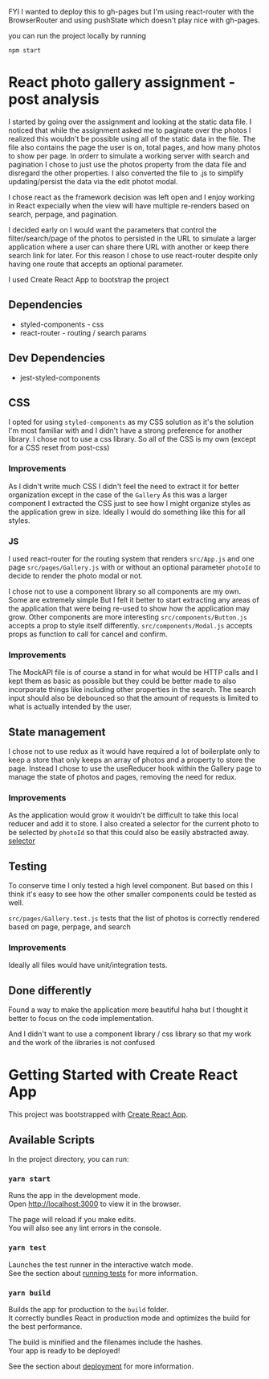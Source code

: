 FYI I wanted to deploy this to gh-pages but I'm using react-router with the BrowserRouter and
using pushState which doesn't play nice with gh-pages.

you can run the project locally by running

`npm start`

# React photo gallery assignment - post analysis

I started by going over the assignment and looking at the static data file. I noticed that while
the assignment asked me to paginate over the photos I realized this wouldn't be possible using all
of the static data in the file. The file also contains the page the user is on, total pages, and
how many photos to show per page. In orderr to simulate a working server with search and pagination
I chose to just use the photos property from the data file and disregard the other properties. I also
converted the file to .js to simplify updating/persist the data via the edit photot modal.

I chose react as the framework decision was left open and I enjoy working in React expecially when
the view will have multiple re-renders based on search, perpage, and pagination.

I decided early on I would want the parameters that control the filter/search/page of the photos to 
persisted in the URL to simulate a larger application where a user can share there URL with another
or keep there search link for later. For this reason I chose to use react-router despite only having
one route that accepts an optional parameter.

I used Create React App to bootstrap the project

## Dependencies

- styled-components - css
- react-router - routing / search params

## Dev Dependencies

- jest-styled-components

## CSS

I opted for using `styled-components` as my CSS solution as it's the solution I'm most familiar with
and I didn't have a strong preference for another library. I chose not to use a css library.
So all of the CSS is my own (except for a CSS reset from post-css)

### Improvements

As I didn't write much CSS I didn't feel the need to extract it for better organization except
in the case of the `Gallery` As this was a larger component I extracted the CSS just to see how
I might organize styles as the application grew in size.
Ideally I would do something like this for all styles.

### JS

I used react-router for the routing system that renders `src/App.js` and one page `src/pages/Gallery.js`
with or without an optional parameter `photoId` to decide to render the photo modal or not.

I chose not to use a component library so all components are my own. Some are extremely simple But I felt
it better to start extracting any areas of the application that were being re-used to show how the application may grow.
Other components are more interesting `src/components/Button.js` accepts a prop to style itself differently. `src/components/Modal.js` accepts props as function to call for cancel and confirm.

### Improvements

The MockAPI file is of course a stand in for what would be HTTP calls and I kept them as basic as 
possible but they could be better made to also incorporate things like including other properties
in the search. The search input should also be debounced so that the amount of requests is limited
to what is actually intended by the user. 

## State management

I chose not to use redux as it would have required a lot of boilerplate only to keep a store that only
keeps an array of photos and a property to store the page. Instead I chose to use the useReducer
hook within the Gallery page to manage the state of photos and pages, removing the need for redux.

### Improvements

As the application would grow it wouldn't be difficult to take this local reducer and add it to
store. I also created a selector for the current photo to be selected by `photoId` so that this
could also be easily abstracted away.
[selector](https://github.com/chrisjbrown/photo-gallery/blob/6e5adcd4fe5704cec91c11e7be0cb8c320dbde8e/src/pages/Gallery.js#L52-L52)
## Testing

To conserve time I only tested a high level component. But based on this I think it's easy to see how
the other smaller components could be tested as well.

`src/pages/Gallery.test.js` tests that the list of photos is correctly rendered based on page, perpage, and search

### Improvements

Ideally all files would have unit/integration tests.

## Done differently

Found a way to make the application more beautiful haha
but I thought it better to focus on the code implementation.

And I didn't want to use a component library / css library
so that my work and the work of the libraries is not confused

# Getting Started with Create React App

This project was bootstrapped with [Create React App](https://github.com/facebook/create-react-app).

## Available Scripts

In the project directory, you can run:

### `yarn start`

Runs the app in the development mode.\
Open [http://localhost:3000](http://localhost:3000) to view it in the browser.

The page will reload if you make edits.\
You will also see any lint errors in the console.

### `yarn test`

Launches the test runner in the interactive watch mode.\
See the section about [running tests](https://facebook.github.io/create-react-app/docs/running-tests) for more information.

### `yarn build`

Builds the app for production to the `build` folder.\
It correctly bundles React in production mode and optimizes the build for the best performance.

The build is minified and the filenames include the hashes.\
Your app is ready to be deployed!

See the section about [deployment](https://facebook.github.io/create-react-app/docs/deployment) for more information.
